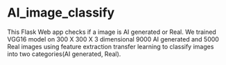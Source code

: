 # AI_image_classify
This Flask Web app checks if a image is AI generated or Real. We trained VGG16 model on 300 X 300 X 3 dimensional 9000 AI generated
and 5000 Real images using feature extraction transfer learning to classify images into two categories(AI generated, Real).
